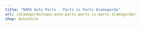 ```yaml
---
title: "NAPA Auto Parts - Parts is Parts Alamogordo"
url: /alamogordo/napa-auto-parts-parts-is-parts-alamogordo/
shop: Autoteile
---
```

